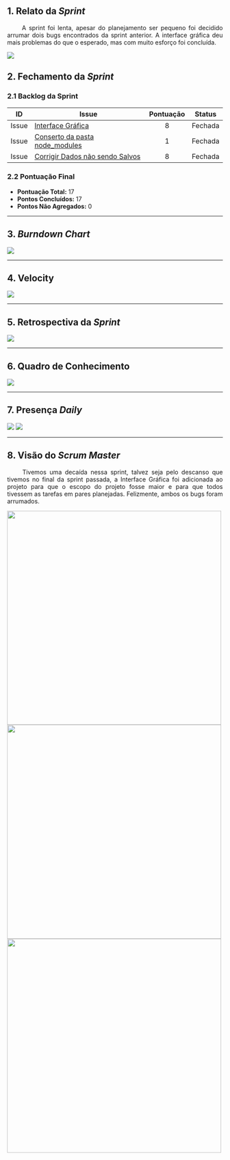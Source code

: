 ## 1. Relato da _Sprint_

<p align="justify">&emsp;&emsp; A sprint foi lenta, apesar do planejamento ser pequeno foi decidido arrumar dois bugs encontrados da sprint anterior. A interface gráfica deu mais problemas do que o esperado, mas com muito esforço foi concluída. </p>

![](https://i.ibb.co/NNmSLTK/pain.gif)


## 2. Fechamento da _Sprint_

### 2.1 Backlog da Sprint

| ID | Issue | Pontuação | Status |
|:--:| ------- | :----: | :----: |
| Issue | [Interface Gráfica](https://github.com/fga-eps-mds/2019.2-arbc/issues/91) | 8 | Fechada |
| Issue | [Conserto da pasta node_modules](https://github.com/fga-eps-mds/2019.2-arbc/issues/87) | 1 | Fechada |
| Issue | [Corrigir Dados não sendo Salvos](https://github.com/fga-eps-mds/2019.2-arbc/issues/93) | 8 | Fechada |


### 2.2 Pontuação Final

* __Pontuação Total:__ 17
* __Pontos Concluídos:__ 17
* __Pontos Não Agregados:__ 0

------------

## 3. _Burndown Chart_


![](https://i.ibb.co/2YScdSw/b7.png)

------------

## 4. Velocity

![](https://i.ibb.co/4P361KK/v7.png)

------------

## 5. Retrospectiva da _Sprint_

![](https://i.ibb.co/xXGZ3vC/r7.png)

------------

## 6. Quadro de Conhecimento

![](https://i.ibb.co/wB0GkCR/qc7.png)

---

## 7. Presença _Daily_

![](https://i.ibb.co/BfNfRz4/d7a.png)
![](https://i.ibb.co/MNC7vyy/d7b.png)

---------

## 8. Visão do _Scrum Master_

<p align="justify">&emsp;&emsp; Tivemos uma decaída nessa sprint, talvez seja pelo descanso que tivemos no final da sprint passada, a Interface Gráfica foi adicionada ao projeto para que o escopo do projeto fosse maior e para que todos tivessem as tarefas em pares planejadas. Felizmente, ambos os bugs foram arrumados. </p>

<img src=" https://media.giphy.com/media/10I3GzOnkTbLRm/giphy.gif" width="500"/>
<img src=" https://media.giphy.com/media/uHBmHeA1IM4V2/giphy.gif" width="500"/>
<img src=" https://media.giphy.com/media/Q8fN8ADCh5UWI/giphy.gif" width="500"/>
